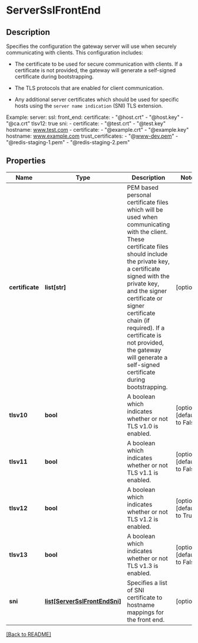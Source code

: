 # ServerSslFrontEnd

## Description

Specifies the configuration the gateway server will use when securely communicating with clients. This configuration includes:

  - The certificate to be used for secure communication with clients.  If a certificate is not provided, the gateway will generate a self-signed certificate during bootstrapping.

  - The TLS protocols that are enabled for client communication.

  - Any additional server certificates which should be used for specific hosts using the `server name indication` (SNI) TLS extension.


Example:
server:
  ssl:
    front_end:
      certificate:
        - "@host.crt"
        - "@host.key"
        - "@ca.crt"
      tlsv12: true
      sni:
        - certificate:
          - "@test.crt"
          - "@test.key"
          hostname: www.test.com
        - certificate:
            - "@example.crt"
            - "@example.key"
          hostname: www.example.com
    trust_certificates:
      - "@www-dev.pem"
      - "@redis-staging-1.pem"
      - "@redis-staging-2.pem"


## Properties

Name | Type | Description | Notes
------------ | ------------- | ------------- | -------------
**certificate** | **list[str]** | PEM based personal certificate files which will be used when communicating with the client.  These certificate files should include the private key, a certificate signed with the private key, and the signer certificate or signer certificate chain (if required). If a certificate is not provided, the gateway will generate a self-signed certificate during bootstrapping.  | [optional] 
**tlsv10** | **bool** | A boolean which indicates whether or not TLS v1.0 is enabled.  | [optional] [default to False]
**tlsv11** | **bool** | A boolean which indicates whether or not TLS v1.1 is enabled.  | [optional] [default to False]
**tlsv12** | **bool** | A boolean which indicates whether or not TLS v1.2 is enabled.  | [optional] [default to True]
**tlsv13** | **bool** | A boolean which indicates whether or not TLS v1.3 is enabled.  | [optional] [default to False]
**sni** | [**list[ServerSslFrontEndSni]**](ServerSslFrontEndSni.md) | Specifies a list of SNI certificate to hostname mappings for the front end.  | [optional] 

[[Back to README]](../README.md)



